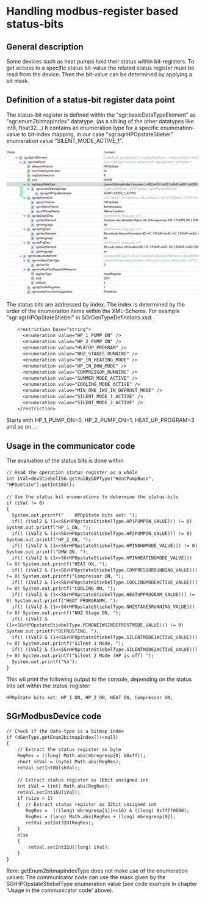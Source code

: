 # Handling modbus-register based status-bits

## General description
Some devices such as heat pumps hold their status within bit-registers. To get access to a specific status bit-value 
the related status register must be read from the device. Then the bit-value can be determined by applying a bit mask.

## Definition of a status-bit register data point
The status-bit register is defined within the "sgr:basicDataTypeElement" as "sgr:enum2bitmapIndex" datatype.
(as a sibling of the other datatypes like int8, float32...)
It contains an enumeration type for a specific enumeration-value to bit-index mapping, in our case "sgr:sgrHPOpstateStiebel"
enumeration value "SILENT_MODE_ACTIVE_1".

![img_4.png](images/Register-based-status-bits.png)

The status bits are addressed by index. The index is determined by the order of the enumeration items within the 
XML-Schema. For example "sgr:sgrHPOpStateStiebel" in SGrGenTypeDefinitions.xsd:

```
    <restriction base="string">
      <enumeration value="HP_1_PUMP_ON" />
      <enumeration value="HP_2_PUMP_ON" />
      <enumeration value="HEATUP_PROGRAM" />
      <enumeration value="NHZ_STAGES_RUNNING" />
      <enumeration value="HP_IN_HEATING_MODE" />
      <enumeration value="HP_IN_DHW_MODE" />
      <enumeration value="COMPRESSOR_RUNNING" />
      <enumeration value="SUMMER_MODE_ACTIVE" />
      <enumeration value="COOLING_MODE_ACTIVE" />
      <enumeration value="MIN_ONE_IWS_IN_DEFROST_MODE" />
      <enumeration value="SILENT_MODE_1_ACTIVE" />
      <enumeration value="SILENT_MODE_2_ACTIVE" />
    </restriction>

```
Starts with HP_1_PUMP_ON=0, HP_2_PUMP_ON=1, HEAT_UP_PROGRAM=3 and so on....

## Usage in the communicator code
The evaluation of the status bits is done within

```
// Read the operation status register as a whole
int iVal=devStiebelISG.getValByGDPType("HeatPumpBase", "HPOpState").getInt16U();

// Use the status bit enumerations to determine the status-bits
if (iVal != 0)  
{
  System.out.printf("    HPOpState bits set: "); 
  if(( (iVal2 & (1<<SGrHPOpstateStiebelType.HP1PUMPON_VALUE))) != 0) System.out.printf("HP_1_ON, ");
  if(( (iVal2 & (1<<SGrHPOpstateStiebelType.HP2PUMPON_VALUE))) != 0) System.out.printf("HP_2_ON, ");
  if(( (iVal2 & (1<<SGrHPOpstateStiebelType.HPINDHWMODE_VALUE))) != 0) System.out.printf("DHW ON, ");
  if(( (iVal2 & (1<<SGrHPOpstateStiebelType.HPINHEATINGMODE_VALUE))) != 0) System.out.printf("HEAT ON, ");
  if(( (iVal2 & (1<<SGrHPOpstateStiebelType.COMPRESSORRUNNING_VALUE))) != 0) System.out.printf("Compressor ON, ");
  if(( (iVal2 & (1<<SGrHPOpstateStiebelType.COOLINGMODEACTIVE_VALUE))) != 0) System.out.printf("COOLING ON, ");
  if(( (iVal2 & (1<<SGrHPOpstateStiebelType.HEATUPPROGRAM_VALUE))) != 0) System.out.printf("HEAT PRORGRAMM, ");
  if(( (iVal2 & (1<<SGrHPOpstateStiebelType.NHZSTAGESRUNNING_VALUE))) != 0) System.out.printf("NHZ Stage ON, ");
  if(( (iVal2 & (1<<SGrHPOpstateStiebelType.MINONEIWSINDEFROSTMODE_VALUE))) != 0) System.out.printf("DEFROSTING, ");
  if(( (iVal2 & (1<<SGrHPOpstateStiebelType.SILENTMODE1ACTIVE_VALUE))) != 0) System.out.printf("Silent 1 Mode, ");
  if(( (iVal2 & (1<<SGrHPOpstateStiebelType.SILENTMODE2ACTIVE_VALUE))) != 0) System.out.printf("Silent 2 Mode (HP is off) ");
  System.out.printf("%n");
}
```
This wil print the following output to the console, depending on the status bits set within the status-register:
```
HPOpState bits set: HP_1_ON, HP_2_ON, HEAT ON, Compressor ON,
```

## SGrModbusDevice code

```
// Check if the data-type is a bitmap index
if (dGenType.getEnum2bitmapIndex()!=null)
{
    // Extract the status register as byte
    RegRes = ((long) Math.abs(mbregresp[0] &0xff));
    short shVal = (byte) Math.abs(RegRes);
    retVal.setInt8U(shVal);
    
    // Extract status register as 16bit unsigned int
    int iVal = (int) Math.abs(RegRes);
    retVal.setInt16U(iVal);
    if (size > 1) 
    {  // Extract status register as 32bit unsigned int 
       RegRes =  (((long) mbregresp[1])<<16) & ((long) 0xffff0000);
       RegRes = (long) Math.abs(RegRes + (long) mbregresp[0]);
       retVal.setInt32U(RegRes);
    }
    else
    {
        retVal.setInt32U((long) iVal);
    }
}
```
Rem: getEnum2bitmapIndexType does not make use of the enumeration values: The communicator code can use the mask 
given by the SGrHPOpstateStiebelType enumeration value (see code example in chapter 'Usage in the communicator code'
above). 








